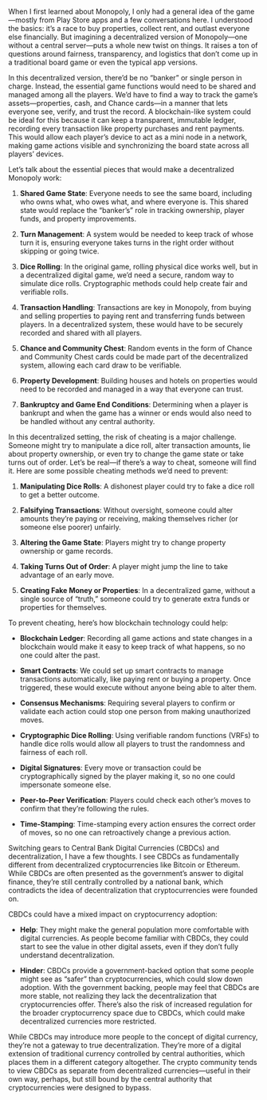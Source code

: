 When I first learned about Monopoly, I only had a general idea of the game—mostly from Play Store apps and a few conversations here. I understood the basics: it’s a race to buy properties, collect rent, and outlast everyone else financially. But imagining a decentralized version of Monopoly—one without a central server—puts a whole new twist on things. It raises a ton of questions around fairness, transparency, and logistics that don’t come up in a traditional board game or even the typical app versions.

In this decentralized version, there’d be no “banker” or single person in charge. Instead, the essential game functions would need to be shared and managed among all the players. We’d have to find a way to track the game’s assets—properties, cash, and Chance cards—in a manner that lets everyone see, verify, and trust the record. A blockchain-like system could be ideal for this because it can keep a transparent, immutable ledger, recording every transaction like property purchases and rent payments. This would allow each player’s device to act as a mini node in a network, making game actions visible and synchronizing the board state across all players’ devices.

Let’s talk about the essential pieces that would make a decentralized Monopoly work:

1. **Shared Game State**: Everyone needs to see the same board, including who owns what, who owes what, and where everyone is. This shared state would replace the “banker’s” role in tracking ownership, player funds, and property improvements.

2. **Turn Management**: A system would be needed to keep track of whose turn it is, ensuring everyone takes turns in the right order without skipping or going twice.

3. **Dice Rolling**: In the original game, rolling physical dice works well, but in a decentralized digital game, we’d need a secure, random way to simulate dice rolls. Cryptographic methods could help create fair and verifiable rolls.

4. **Transaction Handling**: Transactions are key in Monopoly, from buying and selling properties to paying rent and transferring funds between players. In a decentralized system, these would have to be securely recorded and shared with all players.

5. **Chance and Community Chest**: Random events in the form of Chance and Community Chest cards could be made part of the decentralized system, allowing each card draw to be verifiable.

6. **Property Development**: Building houses and hotels on properties would need to be recorded and managed in a way that everyone can trust.

7. **Bankruptcy and Game End Conditions**: Determining when a player is bankrupt and when the game has a winner or ends would also need to be handled without any central authority.

In this decentralized setting, the risk of cheating is a major challenge. Someone might try to manipulate a dice roll, alter transaction amounts, lie about property ownership, or even try to change the game state or take turns out of order. Let’s be real—if there’s a way to cheat, someone will find it. Here are some possible cheating methods we’d need to prevent:

1. **Manipulating Dice Rolls**: A dishonest player could try to fake a dice roll to get a better outcome.
   
2. **Falsifying Transactions**: Without oversight, someone could alter amounts they’re paying or receiving, making themselves richer (or someone else poorer) unfairly.
   
3. **Altering the Game State**: Players might try to change property ownership or game records.

4. **Taking Turns Out of Order**: A player might jump the line to take advantage of an early move.

5. **Creating Fake Money or Properties**: In a decentralized game, without a single source of “truth,” someone could try to generate extra funds or properties for themselves.

To prevent cheating, here’s how blockchain technology could help:

- **Blockchain Ledger**: Recording all game actions and state changes in a blockchain would make it easy to keep track of what happens, so no one could alter the past.

- **Smart Contracts**: We could set up smart contracts to manage transactions automatically, like paying rent or buying a property. Once triggered, these would execute without anyone being able to alter them.

- **Consensus Mechanisms**: Requiring several players to confirm or validate each action could stop one person from making unauthorized moves.

- **Cryptographic Dice Rolling**: Using verifiable random functions (VRFs) to handle dice rolls would allow all players to trust the randomness and fairness of each roll.

- **Digital Signatures**: Every move or transaction could be cryptographically signed by the player making it, so no one could impersonate someone else.

- **Peer-to-Peer Verification**: Players could check each other’s moves to confirm that they’re following the rules.

- **Time-Stamping**: Time-stamping every action ensures the correct order of moves, so no one can retroactively change a previous action.

Switching gears to Central Bank Digital Currencies (CBDCs) and decentralization, I have a few thoughts. I see CBDCs as fundamentally different from decentralized cryptocurrencies like Bitcoin or Ethereum. While CBDCs are often presented as the government’s answer to digital finance, they’re still centrally controlled by a national bank, which contradicts the idea of decentralization that cryptocurrencies were founded on. 

CBDCs could have a mixed impact on cryptocurrency adoption:

- **Help**: They might make the general population more comfortable with digital currencies. As people become familiar with CBDCs, they could start to see the value in other digital assets, even if they don’t fully understand decentralization.

- **Hinder**: CBDCs provide a government-backed option that some people might see as “safer” than cryptocurrencies, which could slow down adoption. With the government backing, people may feel that CBDCs are more stable, not realizing they lack the decentralization that cryptocurrencies offer. There’s also the risk of increased regulation for the broader cryptocurrency space due to CBDCs, which could make decentralized currencies more restricted.

While CBDCs may introduce more people to the concept of digital currency, they’re not a gateway to true decentralization. They’re more of a digital extension of traditional currency controlled by central authorities, which places them in a different category altogether. The crypto community tends to view CBDCs as separate from decentralized currencies—useful in their own way, perhaps, but still bound by the central authority that cryptocurrencies were designed to bypass.